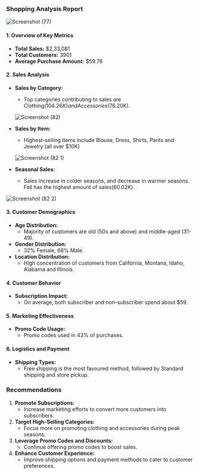 ### Shopping Analysis Report

![Screenshot (77)](https://github.com/user-attachments/assets/a7f32385-ca41-49e0-9f72-728097431b0e)

#### 1. Overview of Key Metrics
- **Total Sales:** $2,33,081
- **Total Customers:** 3901
- **Average Purchase Amount:** $59.76

#### 2. Sales Analysis
- **Sales by Category:**
  - Top categories contributing to sales are Clothing($104.26K) and Accessories($76.20K).
    
  ![Screenshot (82)](https://github.com/user-attachments/assets/c07c12aa-b30d-48e9-9d65-9bc2100b8230)
  
- **Sales by Item:**
  - Highest-selling items include Blouse, Dress, Shirts, Pants and Jewelry (all over $10K)
    
  ![Screenshot (82 1)](https://github.com/user-attachments/assets/6326d359-6ea3-4d47-b449-35b26bc29dda)

- **Seasonal Sales:**
  - Sales increase in colder seasons, and decrease in warmer seasons. Fall has the highest amount of 
    sales(60.02K).

    
![Screenshot (82 2)](https://github.com/user-attachments/assets/5dfaafdf-0c22-4602-949c-0f86fc3c5620)

#### 3. Customer Demographics
- **Age Distribution:**
  - Majority of customers are old (50s and above) and middle-aged (31-49).
- **Gender Distribution:**
  - 32% Female, 68% Male.
- **Location Distribution:**
  - High concentration of customers from California, Montana, Idaho, Alabama and Illinois.

#### 4. Customer Behavior
- **Subscription Impact:**
  - On average, both subscriber and non-subscriber spend about $59.

#### 5. Marketing Effectiveness
- **Promo Code Usage:**
  - Promo codes used in 43% of purchases.

#### 6. Logistics and Payment
- **Shipping Types:**
  - Free shipping is the most favoured method, followed by Standard shipping and store pickup.

### Recommendations
1. **Promote Subscriptions:**
   - Increase marketing efforts to convert more customers into subscribers.
2. **Target High-Selling Categories:**
   - Focus more on promoting clothing and accessories during peak seasons.
3. **Leverage Promo Codes and Discounts:**
   - Continue offering promo codes to boost sales.
4. **Enhance Customer Experience:**
   - Improve shipping options and payment methods to cater to customer preferences.
  



